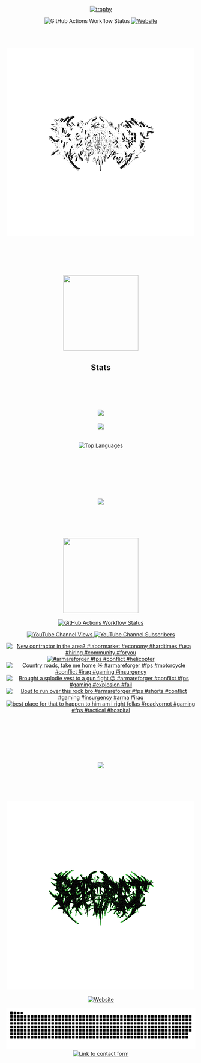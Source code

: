 [COMMENT]: <TITLE*****************************************>

<div align="center">
  <a href="https://seperet.com">
    
  [![trophy](https://github-profile-trophy.vercel.app/?username=denv3rr&column=-1&no-frame=true&no-bg=true&theme=darkhub&title=-Stars,-PullRequest,-Issues,-Reviews)](https://github.com/ryo-ma/github-profile-trophy)
    
  ![GitHub Actions Workflow Status](https://img.shields.io/github/actions/workflow/status/denv3rr/denv3rr/.github%2Fworkflows%2Fyoutube-cards.yml?logoColor=CD201F&label=connections&link=https%3A%2F%2Fyoutube.com%2F%40seperet)
  </a>
  <a href="https://seperet.com">
  ![Website](https://img.shields.io/website?url=https%3A%2F%2Fseperet.com&label=seperet.com)    
  </a>  
</div>

<br></br>

[COMMENT]: <LOGO*****************************************>
<div align="center">
  <a href="https://seperet.com">
    <img src=https://github.com/denv3rr/denv3rr/blob/main/Seperet_Slam_White.gif/>
  </a>
</div>
<br></br>
<br></br>
<br></br>

[COMMENT]: <STATS*****************************************>
<div align="center">

  <img src="https://github.com/Anmol-Baranwal/Cool-GIFs-For-GitHub/assets/74038190/0b335028-1d3d-4ee5-b5b3-a373d499be7e" width="200" height="200">

  ## Stats
</div>

<br></br>
<br></br>

<div align="center">  
<div align="center">
  <a>
    <img src="https://github-profile-summary-cards.vercel.app/api/cards/profile-details?username=denv3rr&theme=transparent"/>
    <br></br>
    <img src="https://github-readme-streak-stats.herokuapp.com?user=denv3rr&theme=transparent&hide_border=true&properties=background&border=white"/>
    <br></br>
  </a>
</div>
  
[![Top Languages](https://github-readme-stats.vercel.app/api/top-langs/?username=denv3rr&hide_border=true&theme=transparent&layout=donut&langs_count=12)](https://github.com/denv3rr/github-readme-stats)
<br></br>
<br></br>
<br></br>
<br></br>

<img src="https://user-images.githubusercontent.com/74038190/212284100-561aa473-3905-4a80-b561-0d28506553ee.gif">
<br></br>
<br></br>
<br></br>

[COMMENT]: <YOUTUBE*****************************************>
<div align="center">
<a href="https://youtube.com/@seperet">
  <img src="https://media4.giphy.com/media/v1.Y2lkPTc5MGI3NjExYzdqdmlpbzIzdDM1Zm8wNnR5MW8wODVwY29tMnBjd2ltb292eXRkMiZlcD12MV9pbnRlcm5hbF9naWZfYnlfaWQmY3Q9cw/dyLmcrc0wk4dUCxp0K/giphy.webp" width="200" height="200">

  <div align="center">
    
   [COMMENT]: <CHECK-WORKFLOWS*****************************************>
   
  ![GitHub Actions Workflow Status](https://img.shields.io/github/actions/workflow/status/denv3rr/denv3rr/.github%2Fworkflows%2Fyoutube-cards.yml?logoColor=CD201F&label=connections&link=https%3A%2F%2Fyoutube.com%2F%40seperet)
  
    
  </div>
  
  ![YouTube Channel Views](https://img.shields.io/youtube/channel/views/UCATB-IqmpAn-2XHu6lxTVwg)
  <a href="https://youtube.com/@seperet">
  ![YouTube Channel Subscribers](https://img.shields.io/youtube/channel/subscribers/UCATB-IqmpAn-2XHu6lxTVwg?link=https%3A%2F%2Fyoutube.com%2F%40seperet)
  </a>
</a>
  
<!-- BEGIN YOUTUBE-CARDS -->
[![New contractor in the area? #labormarket #economy #hardtimes #usa #hiring #community #foryou](https://ytcards.demolab.com/?id=ZWWg9UxWgro&title=New+contractor+in+the+area%3F+%23labormarket+%23economy+%23hardtimes+%23usa+%23hiring+%23community+%23foryou&lang=en&timestamp=1755202065&background_color=%230d1117&title_color=%23ffffff&stats_color=%23dedede&max_title_lines=1&width=250&border_radius=5 "New contractor in the area? #labormarket #economy #hardtimes #usa #hiring #community #foryou")](https://www.youtube.com/shorts/ZWWg9UxWgro)
[![#armareforger #fps #conflict #helicopter](https://ytcards.demolab.com/?id=mDiQFBQ5yVA&title=%23armareforger+%23fps+%23conflict+%23helicopter&lang=en&timestamp=1755163072&background_color=%230d1117&title_color=%23ffffff&stats_color=%23dedede&max_title_lines=1&width=250&border_radius=5 "#armareforger #fps #conflict #helicopter")](https://www.youtube.com/shorts/mDiQFBQ5yVA)
[![Country roads, take me home ☀️ #armareforger #fps #motorcycle #conflict #iraq #gaming #insurgency](https://ytcards.demolab.com/?id=pBrju_p2doE&title=Country+roads%2C+take+me+home+%E2%98%80%EF%B8%8F+%23armareforger+%23fps+%23motorcycle+%23conflict+%23iraq+%23gaming+%23insurgency&lang=en&timestamp=1755160342&background_color=%230d1117&title_color=%23ffffff&stats_color=%23dedede&max_title_lines=1&width=250&border_radius=5 "Country roads, take me home ☀️ #armareforger #fps #motorcycle #conflict #iraq #gaming #insurgency")](https://www.youtube.com/shorts/pBrju_p2doE)
[![Brought a splodie vest to a gun fight 😔 #armareforger #conflict #fps #gaming #explosion #fail](https://ytcards.demolab.com/?id=Jmp7DDBpKjY&title=Brought+a+splodie+vest+to+a+gun+fight+%F0%9F%98%94+%23armareforger+%23conflict+%23fps+%23gaming+%23explosion+%23fail&lang=en&timestamp=1755133533&background_color=%230d1117&title_color=%23ffffff&stats_color=%23dedede&max_title_lines=1&width=250&border_radius=5 "Brought a splodie vest to a gun fight 😔 #armareforger #conflict #fps #gaming #explosion #fail")](https://www.youtube.com/shorts/Jmp7DDBpKjY)
[![Bout to run over this rock bro #armareforger #fps #shorts #conflict #gaming #insurgency #arma #iraq](https://ytcards.demolab.com/?id=uzS1sdQaeaY&title=Bout+to+run+over+this+rock+bro+%23armareforger+%23fps+%23shorts+%23conflict+%23gaming+%23insurgency+%23arma+%23iraq&lang=en&timestamp=1755130077&background_color=%230d1117&title_color=%23ffffff&stats_color=%23dedede&max_title_lines=1&width=250&border_radius=5 "Bout to run over this rock bro #armareforger #fps #shorts #conflict #gaming #insurgency #arma #iraq")](https://www.youtube.com/shorts/uzS1sdQaeaY)
[![best place for that to happen to him am i right fellas #readyornot #gaming #fps #tactical #hospital](https://ytcards.demolab.com/?id=Ovq2sm03eBI&title=best+place+for+that+to+happen+to+him+am+i+right+fellas+%23readyornot+%23gaming+%23fps+%23tactical+%23hospital&lang=en&timestamp=1755044054&background_color=%230d1117&title_color=%23ffffff&stats_color=%23dedede&max_title_lines=1&width=250&border_radius=5 "best place for that to happen to him am i right fellas #readyornot #gaming #fps #tactical #hospital")](https://www.youtube.com/shorts/Ovq2sm03eBI)
<!-- END YOUTUBE-CARDS -->
<br></br>
<br></br>
<br></br>

<img src="https://user-images.githubusercontent.com/74038190/212284100-561aa473-3905-4a80-b561-0d28506553ee.gif">
<br></br>
<br></br>
<br></br>

[COMMENT]: <LOGO*****************************************>
<div align="center">
  <a href="https://seperet.com">
    <img src=https://github.com/denv3rr/denv3rr/blob/main/Seperet_NightVision_Slam.gif/>
  </a>
</div>

<a href="https://seperet.com">
  
  ![Website](https://img.shields.io/website?url=https%3A%2F%2Fseperet.com&label=seperet.com)

<a/>
  
</div>

[COMMENT]: <SNAKE*****************************************>
  <div align="center">
    <picture>
      <source media="(prefers-color-scheme: dark)" srcset="https://raw.githubusercontent.com/platane/platane/output/github-contribution-grid-snake-dark.svg">
      <source media="(prefers-color-scheme: light)" srcset="https://raw.githubusercontent.com/platane/platane/output/github-contribution-grid-snake.svg">
      <img alt="GitHub contribution grid snake animation" src="https://raw.githubusercontent.com/platane/platane/output/github-contribution-grid-snake.svg">
    </picture>
  </div>
<div align="center">
<a href="https://seperet.com/contact"><img src="https://readme-typing-svg.demolab.com?font=Sixtyfour+Convergence&size=25&duration=3000&color=F7F7F7&center=true&width=520&height=60&lines=CLICK+HERE+TO+CONTACT" alt="Link to contact form" /></a>
</div>

[COMMENT]: <LOGOS*****************************************>
[logo1]: https://github.com/denv3rr/denv3rr/blob/main/Seperet_Slam_White.gif "Seperet.com"
[logo2]: https://github.com/denv3rr/denv3rr/blob/main/Seperet_NightVision_Slam.gif "Seperet.com"

